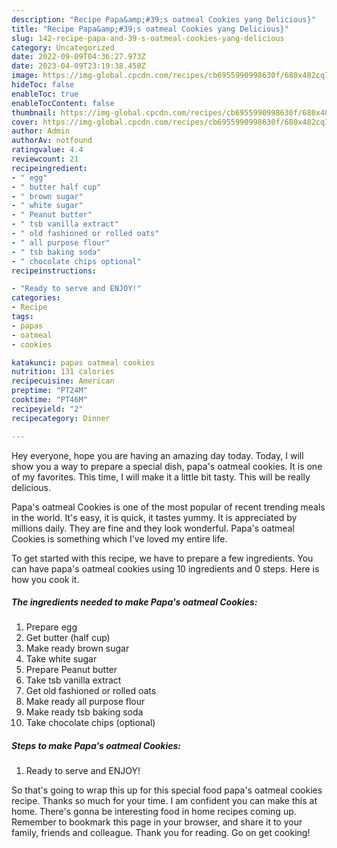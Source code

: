 ```yaml
---
description: "Recipe Papa&amp;#39;s oatmeal Cookies yang Delicious}"
title: "Recipe Papa&amp;#39;s oatmeal Cookies yang Delicious}"
slug: 142-recipe-papa-and-39-s-oatmeal-cookies-yang-delicious
category: Uncategorized
date: 2022-09-09T04:36:27.973Z
date: 2023-04-09T23:19:38.450Z
image: https://img-global.cpcdn.com/recipes/cb6955990998630f/680x482cq70/papas-oatmeal-cookies-recipe-main-photo.jpg
hideToc: false
enableToc: true
enableTocContent: false
thumbnail: https://img-global.cpcdn.com/recipes/cb6955990998630f/680x482cq70/papas-oatmeal-cookies-recipe-main-photo.jpg
cover: https://img-global.cpcdn.com/recipes/cb6955990998630f/680x482cq70/papas-oatmeal-cookies-recipe-main-photo.jpg
author: Admin
authorAv: notfound
ratingvalue: 4.4
reviewcount: 21
recipeingredient:
- " egg"
- " butter half cup"
- " brown sugar"
- " white sugar"
- " Peanut butter"
- " tsb vanilla extract"
- " old fashioned or rolled oats"
- " all purpose flour"
- " tsb baking soda"
- " chocolate chips optional"
recipeinstructions:

- "Ready to serve and ENJOY!"
categories:
- Recipe
tags:
- papas
- oatmeal
- cookies

katakunci: papas oatmeal cookies 
nutrition: 131 calories
recipecuisine: American
preptime: "PT24M"
cooktime: "PT46M"
recipeyield: "2"
recipecategory: Dinner

---
```



Hey everyone, hope you are having an amazing day today. Today, I will show you a way to prepare a special dish, papa&#39;s oatmeal cookies. It is one of my favorites. This time, I will make it a little bit tasty. This will be really delicious.



Papa&#39;s oatmeal Cookies is one of the most popular of recent trending meals in the world. It's easy, it is quick, it tastes yummy. It is appreciated by millions daily. They are fine and they look wonderful. Papa&#39;s oatmeal Cookies is something which I've loved my entire life.


To get started with this recipe, we have to prepare a few ingredients. You can have papa&#39;s oatmeal cookies using 10 ingredients and 0 steps. Here is how you cook it.

<!--inarticleads1-->

##### The ingredients needed to make Papa&#39;s oatmeal Cookies:

1. Prepare  egg
1. Get  butter (half cup)
1. Make ready  brown sugar
1. Take  white sugar
1. Prepare  Peanut butter
1. Take  tsb vanilla extract
1. Get  old fashioned or rolled oats
1. Make ready  all purpose flour
1. Make ready  tsb baking soda
1. Take  chocolate chips (optional)




<!--inarticleads2-->

##### Steps to make Papa&#39;s oatmeal Cookies:


1. Ready to serve and ENJOY!



So that's going to wrap this up for this special food papa&#39;s oatmeal cookies recipe. Thanks so much for your time. I am confident you can make this at home. There's gonna be interesting food in home recipes coming up. Remember to bookmark this page in your browser, and share it to your family, friends and colleague. Thank you for reading. Go on get cooking!
